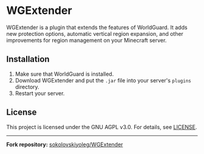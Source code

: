 # WGExtender

WGExtender is a plugin that extends the features of WorldGuard. It adds new protection options, automatic vertical region expansion, and other improvements for region management on your Minecraft server.

## Installation

1. Make sure that WorldGuard is installed.
2. Download WGExtender and put the `.jar` file into your server's `plugins` directory.
3. Restart your server.

## License

This project is licensed under the GNU AGPL v3.0. For details, see [LICENSE](./LICENSE).

---

**Fork repository:** [sokolovskiyoleg/WGExtender](https://github.com/sokolovskiyoleg/WGExtender)
